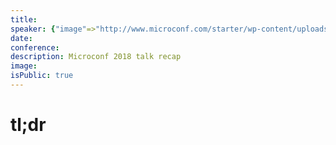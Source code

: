 ```yaml
---
title:
speaker: {"image"=>"http://www.microconf.com/starter/wp-content/uploads/sites/5/2018/03/Marie-Poulin-262x272.jpg", "name"=>"Marie Poulin", "title"=>"Co-Founder, Digital Strategist, Oki Doki", "bioUrl"=>"http://www.microconf.com/starter/speakers/marie-poulin/", "twitter"=>"", "website"=>""}
date:
conference:
description: Microconf 2018 talk recap
image:
isPublic: true
---
```


# tl;dr

